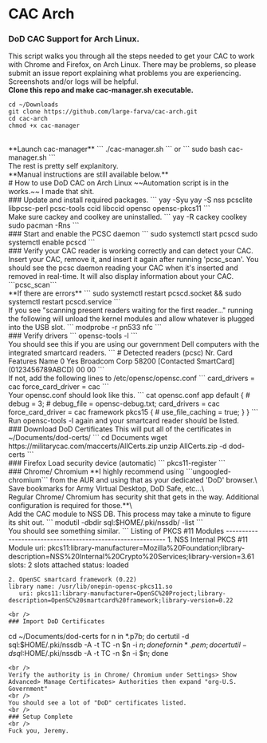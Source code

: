 # CAC Arch

### DoD CAC Support for Arch Linux.
This script walks you through all the steps needed to get your CAC to work with Chrome and Firefox, on Arch Linux. There may be problems, so please submit an issue report explaining what problems you are experiencing. Screenshots and/or logs will be helpful.\
**Clone this repo and make cac-manager.sh executable.**
```
cd ~/Downloads
git clone https://github.com/large-farva/cac-arch.git
cd cac-arch
chmod +x cac-manager
```
<br />
**Launch cac-manager**
```
./cac-manager.sh
```
or
```
sudo bash cac-manager.sh
```
<br />
The rest is pretty self explanitory.
<br />
**Manual instructions are still available below.**
<br />
# How to use DoD CAC on Arch Linux
~~Automation script is in the works.~~ I made that shit.
<br />
### Update and install required packages.
```
yay -Syu
yay -S nss pcsclite libpcsc-perl pcsc-tools ccid libccid opensc opensc-pkcs11
```
<br />
Make sure cackey and coolkey are uninstalled.
```
yay -R cackey coolkey
sudo pacman -Rns
```
<br />
### Start and enable the PCSC daemon
```
sudo systemctl start pcscd
sudo systemctl enable pcscd
```
<br />
### Verify your CAC reader is working correctly and can detect your CAC.
Insert your CAC, remove it, and insert it again after running 'pcsc_scan'. You should see the pcsc daemon reading your CAC when it's inserted and removed in real-time. It will also display information about your CAC.
```pcsc_scan```
<br />
**If there are errors**
```
sudo systemctl restart pcscd.socket && sudo systemctl restart pcscd.service
```
<br />
If you see "scanning present readers waiting for the first reader..." running the following will unload the kernel modules and allow whatever is plugged into the USB slot.
```
modprobe -r pn533 nfc
```
<br />
### Verify drivers
```
opensc-tools -l
```
<br />
You should see this if you are using our government Dell computers with the integrated smartcard readers.
```
# Detected readers (pcsc)
Nr.  Card  Features  Name
0    Yes             Broadcom Corp 58200 [Contacted SmartCard] (0123456789ABCD) 00 00
```
<br />
If not, add the following lines to /etc/opensc/opensc.conf
```
card_drivers = cac
force_card_driver = cac
```
<br />
Your opensc.conf should look like this.
```
    cat opensc.conf
    app default {
        # debug = 3;
        # debug_file = opensc-debug.txt;
        card_drivers = cac
        force_card_driver = cac
        framework pkcs15 {	
        # use_file_caching = true;
        }
    }
```
<br />
Run opensc-tools -l again and your smartcard reader should be listed.
<br />
### Download DoD Certificates
This will put all of the certificates in ~/Documents/dod-certs/
```
cd Documents
wget https://militarycac.com/maccerts/AllCerts.zip
unzip AllCerts.zip -d dod-certs
```
<br />
### Firefox
Load security device (automatic)
```
pkcs11-register
```
<br />
### Chrome/ Chromium
**I highly recommend using ```ungoogled-chromium``` from the AUR and using that as your dedicated 'DoD' browser.\
<br />
Save bookmarks for Army Virtual Desktop, DoD Safe, etc...\
<br />
Regular Chrome/ Chromium has security shit that gets in the way. Additional configuration is required for those.**\
<br />
Add the CAC module to NSS DB.
This process may take a minute to figure its shit out.
```
modutil -dbdir sql:$HOME/.pki/nssdb/ -list
```
<br />
You should see something similar.
```
    Listing of PKCS #11 Modules
    -----------------------------------------------------------
    1. NSS Internal PKCS #11 Module
   	   uri: pkcs11:library-manufacturer=Mozilla%20Foundation;library-description=NSS%20Internal%20Crypto%20Services;library-version=3.61
   	 slots: 2 slots attached
   	status: loaded


    2. OpenSC smartcard framework (0.22)
	library name: /usr/lib/onepin-opensc-pkcs11.so
	   uri: pkcs11:library-manufacturer=OpenSC%20Project;library-description=OpenSC%20smartcard%20framework;library-version=0.22
```
<br />
### Import DoD Certificates
```
cd ~/Documents/dod-certs
for n in *.p7b; do certutil -d sql:$HOME/.pki/nssdb -A -t TC -n $n -i $n; done
for n in *.pem; do certutil -d sql:$HOME/.pki/nssdb -A -t TC -n $n -i $n; done
```
<br />
Verify the authority is in Chrome/ Chromium under Settings> Show Advanced> Manage Certificates> Authorities then expand "org-U.S. Government"
<br />
You should see a lot of "DoD" certificates listed.
<br />
### Setup Complete
<br />
Fuck you, Jeremy.

